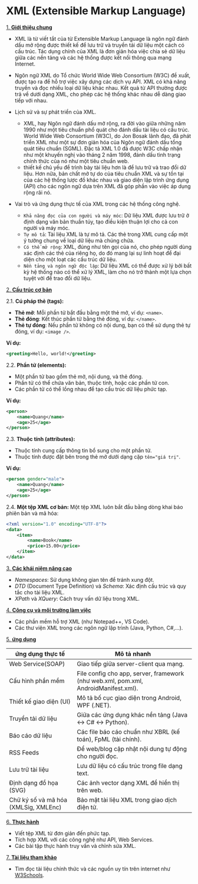 # XML (Extensible Markup Language)

[1. **Giới thiệu chung**]()
- XML là từ viết tắt của từ Extensible Markup Language là ngôn ngữ đánh dấu mở rộng được thiết kế để lưu trữ và truyền tải dữ liệu một cách có cấu trúc. Tác dụng chính của XML là đơn giản hóa việc chia sẻ dữ liệu giữa các nền tảng và các hệ thống được kết nối thông qua mạng Internet.

- Ngôn ngữ XML do Tổ chức World Wide Web Consortium (W3C) đề xuất, được tạo ra để hỗ trợ việc xây dựng các dịch vụ API. XML có khả năng truyền và đọc nhiều loại dữ liệu khác nhau. Kết quả từ API thường được trả về dưới dạng XML, cho phép các hệ thống khác nhau dễ dàng giao tiếp với nhau.
- Lịch sử và sự phát triển của XML.
   + XML, hay Ngôn ngữ đánh dấu mở rộng, ra đời vào giữa những năm 1990 như một tiêu chuẩn phổ quát cho đánh dấu tài liệu có cấu trúc. World Wide Web Consortium (W3C), do Jon Bosak lãnh đạo, đã phát triển XML như một sự đơn giản hóa của Ngôn ngữ đánh dấu tổng quát tiêu chuẩn (SGML). Đặc tả XML 1.0 đã được W3C chấp nhận như một khuyến nghị vào tháng 2 năm 1998, đánh dấu tình trạng chính thức của nó như một tiêu chuẩn web.
   + thiết kế chủ yếu để trình bày tài liệu hơn là để lưu trữ và trao đổi dữ liệu. Hơn nữa, bản chất mở tự do của tiêu chuẩn XML và sự tồn tại của các hệ thống lược đồ khác nhau và giao diện lập trình ứng dụng (API) cho các ngôn ngữ dựa trên XML đã góp phần vào việc áp dụng rộng rãi nó.
- Vai trò và ứng dụng thực tế của XML trong các hệ thống công nghệ.
   + `Khả năng đọc của con người và máy móc`: Dữ liệu XML được lưu trữ ở định dạng văn bản thuần túy, tạo điều kiện thuận lợi cho cả con người và máy móc.
   + `Tự mô tả`: Tài liệu XML là tự mô tả. Các thẻ trong XML cung cấp một ý tưởng chung về loại dữ liệu mà chúng chứa.
   + `Có thể mở rộng`: XML, đúng như tên gọi của nó, cho phép người dùng xác định các thẻ của riêng họ, do đó mang lại sự linh hoạt để đại diện cho một loạt các cấu trúc dữ liệu.
   + `Nền tảng và ngôn ngữ độc lập`: Dữ liệu XML có thể được xử lý bởi bất kỳ hệ thống nào có thể xử lý XML, làm cho nó trở thành một lựa chọn tuyệt vời để trao đổi dữ liệu.
  

[2. **Cấu trúc cơ bản**]()

2.1. **Cú pháp thẻ (tags):**
   - **Thẻ mở**: Mỗi phần tử bắt đầu bằng một thẻ mở, ví dụ: `<name>`.
   - **Thẻ đóng**: Kết thúc phần tử bằng thẻ đóng, ví dụ: `</name>`.
   - **Thẻ tự đóng**: Nếu phần tử không có nội dung, bạn có thể sử dụng thẻ tự đóng, ví dụ: `<image />`.

   **Ví dụ:**
   ```xml
   <greeting>Hello, world!</greeting>
   ```

2.2. **Phần tử (elements):**
   - Một phần tử bao gồm thẻ mở, nội dung, và thẻ đóng.
   - Phần tử có thể chứa văn bản, thuộc tính, hoặc các phần tử con.
   - Các phần tử có thể lồng nhau để tạo cấu trúc dữ liệu phức tạp.

   **Ví dụ:**
   ```xml
   <person>
       <name>Quang</name>
       <age>25</age>
   </person>
   ```

2.3. **Thuộc tính (attributes):**
   - Thuộc tính cung cấp thông tin bổ sung cho một phần tử.
   - Thuộc tính được đặt bên trong thẻ mở dưới dạng cặp `tên="giá trị"`.

   **Ví dụ:**
   ```xml
   <person gender="male">
       <name>Quang</name>
       <age>25</age>
   </person>
   ```

2.4. **Một tệp XML cơ bản:**
   Một tệp XML luôn bắt đầu bằng dòng khai báo phiên bản và mã hóa:
   ```xml
   <?xml version="1.0" encoding="UTF-8"?>
   <data>
       <item>
           <name>Book</name>
           <price>15.00</price>
       </item>
   </data>
   ```

[3. **Các khái niệm nâng cao**]()
   - *Namespaces*: Sử dụng không gian tên để tránh xung đột.
   - *DTD* (Document Type Definition) và *Schema*: Xác định cấu trúc và quy tắc cho tài liệu XML.
   - *XPath* và *XQuery*: Cách truy vấn dữ liệu trong XML.

[4. **Công cụ và môi trường làm việc**]()
   - Các phần mềm hỗ trợ XML (như Notepad++, VS Code).
   - Các thư viện XML trong các ngôn ngữ lập trình (Java, Python, C#,...).
     
[5. **ứng dụng**]()

| ứng dụng thực tế                     | Mô tả nhanh  | 
|--------------------------------------|--------------|
| Web Service(SOAP)                    | Giao tiếp giữa server-client qua mạng. | 
| Cấu hình phần mềm                    | File config cho app, server, framework (như web.xml, pom.xml, AndroidManifest.xml). |
| Thiết kế giao diện (UI)              | 	Mô tả bố cục giao diện trong Android, WPF (.NET).  | 
| Truyền tải dữ liệu                   | Giữa các ứng dụng khác nền tảng (Java ↔ C# ↔ Python).  | 
| Báo cáo dữ liệu                      | Các file báo cáo chuẩn như XBRL (kế toán), FpML (tài chính).  | 
| RSS Feeds                            | Để web/blog cập nhật nội dung tự động cho người đọc.  | 
| Lưu trữ tài liệu                     | Lưu dữ liệu có cấu trúc trong file dạng text.  | 
| Định dạng đồ họa (SVG)               | 	Các ảnh vector dạng XML để hiển thị trên web.  | 
| Chữ ký số và mã hóa (XMLSig, XMLEnc) | Bảo mật tài liệu XML trong giao dịch điện tử.  | 

[6. **Thực hành**]()
   - Viết tệp XML từ đơn giản đến phức tạp.
   - Tích hợp XML với các công nghệ như API, Web Services.
   - Các bài tập thực hành truy vấn và chỉnh sửa XML.
     
[7. **Tài liệu tham khảo**]()
   - Tìm đọc tài liệu chính thức và các nguồn uy tín trên internet như [W3Schools](https://www.w3schools.com/xml/).
